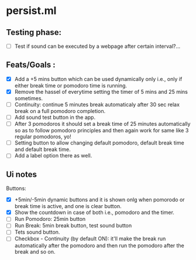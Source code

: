 # persist.ml

## Testing phase:

- [ ] Test if sound can be executed by a webpage after certain interval?...

## Feats/Goals :

- [x] Add a +5 mins button which can be used dynamically only i.e., only if either break time or pomodoro time is running.
- [x] Remove the hassel of everytime setting the timer of 5 mins and 25 mins sometimes.
- [ ] Continuity: continue 5 minutes break automaticaly after 30 sec relax break on a full pomodoro completion.
- [ ] Add sound test button in the app.
- [ ] After 3 pomodoros it should set a break time of 25 minutes automatically so as to follow pomodoro principles and then again work for same like 3 regular pomodoros, yo!
- [ ] Setting button to allow changing default pomodoro, default break time and default break time.
- [ ] Add a label option there as well.

## Ui notes

Buttons:

- [x] +5min/-5min dynamic buttons and it is shown onlg when pomorodo or break time is active, and one is clear button.
- [x] Show the countdown in case of both i.e., pomodoro and the timer.
- [ ] Run Pomodoro: 25min button
- [ ] Run Break: 5min break button, test sound button
- [ ] Tets sound button.
- [ ] Checkbox - Continuity (by default ON): it'll make the break run automatically after the pomodoro and then run the pomodoro after the break and so on.
